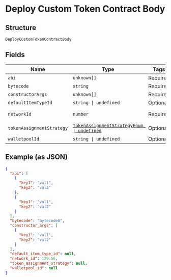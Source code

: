
# Deploy Custom Token Contract Body

## Structure

`DeployCustomTokenContractBody`

## Fields

| Name | Type | Tags | Description |
|  --- | --- | --- | --- |
| `abi` | `unknown[]` | Required | - |
| `bytecode` | `string` | Required | HexString |
| `constructorArgs` | `unknown[]` | Required | - |
| `defaultItemTypeId` | `string \| undefined` | Optional | - |
| `networkId` | `number` | Required | Uint<br>**Constraints**: `>= 0` |
| `tokenAssignmentStrategy` | [`TokenAssignmentStrategyEnum \| undefined`](../../doc/models/token-assignment-strategy-enum.md) | Optional | **Default**: `TokenAssignmentStrategyEnum.INCREMENTALATPROVISION` |
| `walletpoolId` | `string \| undefined` | Optional | - |

## Example (as JSON)

```json
{
  "abi": [
    {
      "key1": "val1",
      "key2": "val2"
    },
    {
      "key1": "val1",
      "key2": "val2"
    }
  ],
  "bytecode": "bytecode0",
  "constructor_args": [
    {
      "key1": "val1",
      "key2": "val2"
    }
  ],
  "default_item_type_id": null,
  "network_id": 129.56,
  "token_assignment_strategy": null,
  "walletpool_id": null
}
```

